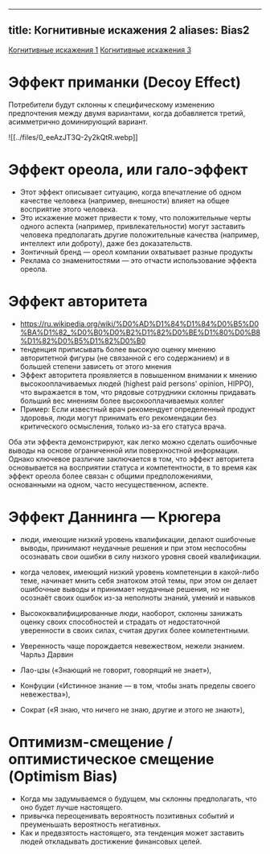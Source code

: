 
---
title: Когнитивные искажения 2
aliases: Bias2
---

[Когнитивные искажения 1](notes/bias.md)
[Когнитивные искажения 3](notes/bias3.md)
# Эффект приманки (Decoy Effect)
Потребители будут склонны к специфическому изменению предпочтения между двумя вариантами, когда добавляется третий, асимметрично доминирующий вариант.

![[../files/0_eeAzJT3Q-2y2kQtR.webp]]

# Эффект ореола, или гало-эффект

- Этот эффект описывает ситуацию, когда впечатление об одном качестве человека (например, внешности) влияет на общее восприятие этого человека.
- Это искажение может привести к тому, что положительные черты одного аспекта (например, привлекательности) могут заставить человека предполагать другие положительные качества (например, интеллект или доброту), даже без доказательств.
- Зонтичный бренд — ореол компании охватывает разные продукты
- Реклама со знаменитостями — это отчасти использование эффекта ореола.

# Эффект авторитета
- https://ru.wikipedia.org/wiki/%D0%AD%D1%84%D1%84%D0%B5%D0%BA%D1%82_%D0%B0%D0%B2%D1%82%D0%BE%D1%80%D0%B8%D1%82%D0%B5%D1%82%D0%B0
- тенденция приписывать более высокую оценку мнению авторитетной фигуры (не связанной с его содержанием) и в большей степени зависеть от этого мнения
- Эффект авторитета проявляется в повышенном внимании к мнению высокооплачиваемых людей (highest paid persons' opinion, HIPPO), что выражается в том, что рядовые сотрудники склонны придавать больший вес мнениям более высокооплачиваемых коллег
- Пример: Если известный врач рекомендует определенный продукт здоровья, люди могут принимать его рекомендации без критического осмысления, только из-за его статуса врача.


Оба эти эффекта демонстрируют, как легко можно сделать ошибочные выводы на основе ограниченной или поверхностной информации. Однако ключевое различие заключается в том, что эффект авторитета основывается на восприятии статуса и компетентности, в то время как эффект ореола более связан с общими предположениями, основанными на одном, часто несущественном, аспекте.

# Эффект Даннинга — Крюгера
- люди, имеющие низкий уровень квалификации, делают ошибочные выводы, принимают неудачные решения и при этом неспособны осознавать свои ошибки в силу низкого уровня своей квалификации.
- когда человек, имеющий низкий уровень компетенции в какой-либо теме, начинает мнить себя знатоком этой темы, при этом он делает ошибочные выводы и принимает неудачные решения, но не осознаёт своих ошибок из-за неполноты знаний, умений и навыков
- Высококвалифицированные люди, наоборот, склонны занижать оценку своих способностей и страдать от недостаточной уверенности в своих силах, считая других более компетентными.

- Уверенность чаще порождается невежеством, нежели знанием. Чарльз Дарвин
- Лао-цзы («Знающий не говорит, говорящий не знает»),
- Конфуции («Истинное знание — в том, чтобы знать пределы своего невежества»),
- Сократ («Я знаю, что ничего не знаю, другие и этого не знают»),


# Оптимизм-смещение / оптимистическое смещение (Optimism Bias)
- Когда мы задумываемся о будущем, мы склонны предполагать, что оно будет лучше настоящего. 
- привычка переоценивать вероятность позитивных событий и преуменьшать вероятность негативных. 
- Как и предвзятость настоящего, эта тенденция может заставить людей откладывать достижение финансовых целей.